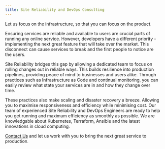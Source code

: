 ```yaml
---
title: Site Reliability and DevOps Consulting
---
```


Let us focus on the infrastructure, so that you can focus on the product.

Ensuring services are reliable and available to users are crucial parts
of running any online service. However, developers have a different priority -
implementing the next great feature that will take over the market. This
disconnect can cause services to break and the first people to notice are the
users.

Site Reliability bridges this gap by allowing a dedicated team to focus on
rolling changes out in reliable ways. This builds resilience into production
pipelines, providing peace of mind to businesses and users alike. Through
practices such as Infrastructure as Code and continual monitoring, you can
easily review what state your services are in and how they change over time.

These practices also make scaling and disaster recovery a breeze. Allowing you
to maximise responsiveness and efficiency while minimising cost. Our team of
experienced Site Reliability and DevOps Engineers are ready to help you get
running and maximum efficiency as smoothly as possible. We are knowledgable
about Kubernetes, Terraform, Ansible and the latest innovations in cloud
computing.

[Contact Us](/contact/) and let us work with you to bring the next great service
to production.
